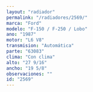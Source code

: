 ```yaml
---
layout: "radiador"
permalink: "/radiadores/2569/"
marca: "Ford"
modelo: "F-150 / F-250 / Lobo"
ano: "1987"
motor: "L6 V8"
transmision: "Automática"
parte: "63083"
clima: "Con clima"
alto: "27 9/16"
ancho: "19 5/8"
observaciones: ""
id: "2569"
---
```



